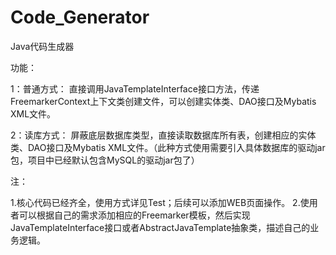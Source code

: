 # Code_Generator

Java代码生成器

功能：

1：普通方式：
  直接调用JavaTemplateInterface接口方法，传递FreemarkerContext上下文类创建文件，可以创建实体类、DAO接口及Mybatis XML文件。
  
2：读库方式：
  屏蔽底层数据库类型，直接读取数据库所有表，创建相应的实体类、DAO接口及Mybatis XML文件。（此种方式使用需要引入具体数据库的驱动jar包，项目中已经默认包含MySQL的驱动jar包了）

注：

1.核心代码已经齐全，使用方式详见Test；后续可以添加WEB页面操作。
2.使用者可以根据自己的需求添加相应的Freemarker模板，然后实现JavaTemplateInterface接口或者AbstractJavaTemplate抽象类，描述自己的业务逻辑。
